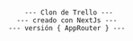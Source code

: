    ####                           ####

          --- Clon de Trello ---
        --- creado con NextJs ---
      --- versión { AppRouter } ---

   ####                              ####